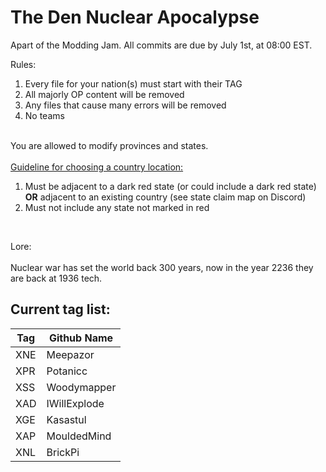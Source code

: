 # The Den Nuclear Apocalypse

Apart of the Modding Jam. All commits are due by July 1st, at 08:00 EST.

Rules: <br />
<ol>
<li>Every file for your nation(s) must start with their TAG</li>
<li>All majorly OP content will be removed</li>
<li>Any files that cause many errors will be removed</li>
<li>No teams</li>
</ol>
<br />
You are allowed to modify provinces and states.<br /><br />
<ins>Guideline for choosing a country location:</ins><br />
<ol>
  <li>Must be adjacent to a dark red state (or could include a dark red state) <b>OR</b> adjacent to an existing country (see state claim map on Discord)</li>
  <li>Must not include any state not marked in red</li>
</ol><br>

Lore: <br><br>
Nuclear war has set the world back 300 years, now in the year 2236 they are back at 1936 tech.

## Current tag list:

| Tag | Github Name      |
| --- | ---------------- |
| XNE | Meepazor         |
| XPR | Potanicc         |
| XSS | Woodymapper      |
| XAD | IWillExplode     |
| XGE | Kasastul         |
| XAP | MouldedMind      |
| XNL | BrickPi          |
